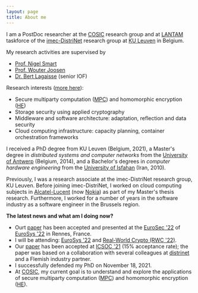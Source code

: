 ```yaml
---
layout: page
title: About me
---
```


I am a PostDoc researcher at the [COSIC][cosic] research group and at [LANTAM][lantam] taskforce of the [imec-DistriNet][distrinet] research group at [KU Leuven][kul] in Belgium. 


My research activities are supervised by 
- [Prof. Nigel Smart][ns]
- [Prof. Wouter Joosen][wj]
- [Dr. Bert Lagaisse][bl] (senior IOF)


Research interests ([more here][research]):
- Secure multiparty computation ([MPC][mpc]) and homomorphic encryption ([HE][he])
- Storage security using applied cryptography 
- Middleware and software architecture: adaptation, reflection and data security
- Cloud computing infrastructure: capacity planning, container orchestration frameworks


I received a PhD degree from KU Leuven (Belgium, 2021), a Master's degree in _distributed systems and computer networks_ from the [University of Antwerp][ua] (Belgium, 2014), and a Bachelor's degrees in _computer hardware engineering_ from the [University of Isfahan][ui] (Iran, 2010). 

Previously, I was a research associate at the imec-DistriNet research group, KU Leuven. Before joining imec-DistriNet, I worked on cloud computing subjects in [Alcatel-Lucent][alcatel] (now [Nokia][nokia]) as part of my Master's thesis research. Furthermore, I worked for a number of years in the software industry as a software engineer in the Brussels region.

__The latest news and what am I doing now?__
- Ourt [paper][defired] has been accepted and presented at the [EuroSec '22][eurosec22] of [EuroSys '22][eurosys22] in Rennes, France.
- I will be attending: [EuroSys '22][eurosys22] and [Real-World Crypto (RWC '22)][rwc22].
- Our [paper][icsocpaper] has been accepted at [ICSOC '21][icsoc] (15% acceptance rate); the paper was based on a collaboration with several colleagues at [distrinet][distrinet] and a Flemish industry partner.
- I successfully defended my PhD on November 18, 2021.
- At [COSIC][cosic], my current goal is to understand and explore the applications of secure multiparty computation ([MPC][mpc]) and homomorphic encryption ([HE][he]).

[ns]:https://homes.esat.kuleuven.be/~nsmart/
[icsoc]: http://www.icsoc.org/
[he]: https://en.wikipedia.org/wiki/Homomorphic_encryption
[mpc]: https://en.wikipedia.org/wiki/Secure_multi-party_computation
[cosic]:https://www.esat.kuleuven.be/cosic/
[lantam]: https://distrinet.cs.kuleuven.be/research/
[distrinet]: https://distrinet.cs.kuleuven.be
[kul]: https://kuleuven.be
[wj]: https://distrinet.cs.kuleuven.be/people/WouterJoosen
[bl]: https://distrinet.cs.kuleuven.be/people/BertLagaisse
[nokia]: https://www.nokia.com/nl_int/
[alcatel]: https://en.wikipedia.org/wiki/Alcatel-Lucent
[ua]: https://www.uantwerpen.be/en/
[ui]: https://ui.ac.ir/EN
[research]:research
[scrambledb]: https://petsymposium.org/2019/files/papers/issue3/popets-2019-0048.pdf
[icsocpaper]: https://link.springer.com/chapter/10.1007%2F978-3-030-91431-8_13
[defired]: https://dl.acm.org/doi/pdf/10.1145/3517208.3523759
[eurosec22]: https://concordia-h2020.eu/eurosec-2022/
[eurosys22]: https://2022.eurosys.org/
[rwc22]: https://rwc.iacr.org/2022/

